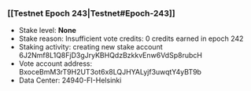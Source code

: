 ### [[Testnet Epoch 243|Testnet#Epoch-243]]
* Stake level: **None**
* Stake reason: Insufficient vote credits: 0 credits earned in epoch 242
* Staking activity: creating new stake account 6J2Nmf8L1Q8FjD3gJryKBHQdzBzkkvEnw6VdSp8rubcH
* Vote account address: BxoceBmM3rT9H2UT3ot6x8LQJHYALyjf3uwqtY4yBT9b
* Data Center: 24940-FI-Helsinki